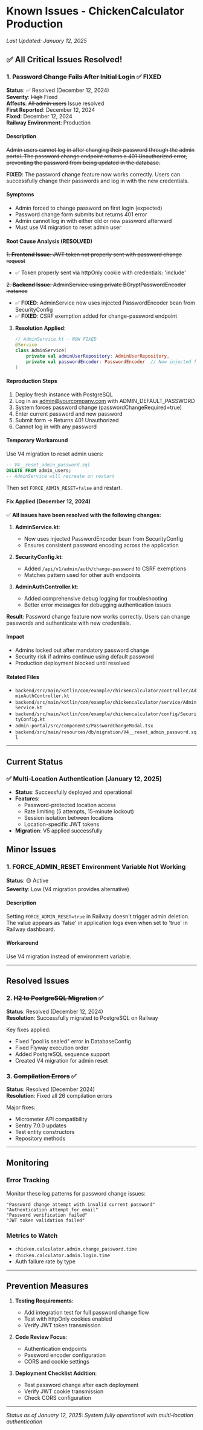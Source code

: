 # Known Issues - ChickenCalculator Production

*Last Updated: January 12, 2025*

## ✅ All Critical Issues Resolved!

### 1. ~~Password Change Fails After Initial Login~~ ✅ FIXED

**Status**: ✅ Resolved (December 12, 2024)  
**Severity**: ~~High~~ Fixed  
**Affects**: ~~All admin users~~ Issue resolved  
**First Reported**: December 12, 2024  
**Fixed**: December 12, 2024  
**Railway Environment**: Production

#### Description
~~Admin users cannot log in after changing their password through the admin portal. The password change endpoint returns a 401 Unauthorized error, preventing the password from being updated in the database.~~

**FIXED**: The password change feature now works correctly. Users can successfully change their passwords and log in with the new credentials.

#### Symptoms
- Admin forced to change password on first login (expected)
- Password change form submits but returns 401 error
- Admin cannot log in with either old or new password afterward
- Must use V4 migration to reset admin user

#### Root Cause Analysis (RESOLVED)

~~1. **Frontend Issue**: JWT token not properly sent with password change request~~
   - ✅ Token properly sent via httpOnly cookie with credentials: 'include'

~~2. **Backend Issue**: AdminService using private BCryptPasswordEncoder instance~~
   - ✅ **FIXED**: AdminService now uses injected PasswordEncoder bean from SecurityConfig
   - ✅ **FIXED**: CSRF exemption added for change-password endpoint

3. **Resolution Applied**:
   ```kotlin
   // AdminService.kt - NOW FIXED
   @Service
   class AdminService(
       private val adminUserRepository: AdminUserRepository,
       private val passwordEncoder: PasswordEncoder  // Now injected from SecurityConfig
   )
   ```

#### Reproduction Steps
1. Deploy fresh instance with PostgreSQL
2. Log in as admin@yourcompany.com with ADMIN_DEFAULT_PASSWORD
3. System forces password change (passwordChangeRequired=true)
4. Enter current password and new password
5. Submit form → Returns 401 Unauthorized
6. Cannot log in with any password

#### Temporary Workaround
Use V4 migration to reset admin users:
```sql
-- V4__reset_admin_password.sql
DELETE FROM admin_users;
-- AdminService will recreate on restart
```

Then set `FORCE_ADMIN_RESET=false` and restart.

#### Fix Applied (December 12, 2024)

✅ **All issues have been resolved with the following changes:**

1. **AdminService.kt**: 
   - Now uses injected PasswordEncoder bean from SecurityConfig
   - Ensures consistent password encoding across the application

2. **SecurityConfig.kt**:
   - Added `/api/v1/admin/auth/change-password` to CSRF exemptions
   - Matches pattern used for other auth endpoints

3. **AdminAuthController.kt**:
   - Added comprehensive debug logging for troubleshooting
   - Better error messages for debugging authentication issues

**Result**: Password change feature now works correctly. Users can change passwords and authenticate with new credentials.

#### Impact
- Admins locked out after mandatory password change
- Security risk if admins continue using default password
- Production deployment blocked until resolved

#### Related Files
- `backend/src/main/kotlin/com/example/chickencalculator/controller/AdminAuthController.kt`
- `backend/src/main/kotlin/com/example/chickencalculator/service/AdminService.kt`
- `backend/src/main/kotlin/com/example/chickencalculator/config/SecurityConfig.kt`
- `admin-portal/src/components/PasswordChangeModal.tsx`
- `backend/src/main/resources/db/migration/V4__reset_admin_password.sql`

---

## Current Status

### ✅ Multi-Location Authentication (January 12, 2025)
- **Status**: Successfully deployed and operational
- **Features**: 
  - Password-protected location access
  - Rate limiting (5 attempts, 15-minute lockout)
  - Session isolation between locations
  - Location-specific JWT tokens
- **Migration**: V5 applied successfully

## Minor Issues

### 1. FORCE_ADMIN_RESET Environment Variable Not Working

**Status**: 🟡 Active  
**Severity**: Low (V4 migration provides alternative)

#### Description
Setting `FORCE_ADMIN_RESET=true` in Railway doesn't trigger admin deletion. The value appears as 'false' in application logs even when set to 'true' in Railway dashboard.

#### Workaround
Use V4 migration instead of environment variable.

---

## Resolved Issues

### 2. ~~H2 to PostgreSQL Migration~~ ✅

**Status**: Resolved (December 12, 2024)  
**Resolution**: Successfully migrated to PostgreSQL on Railway

Key fixes applied:
- Fixed "pool is sealed" error in DatabaseConfig
- Fixed Flyway execution order
- Added PostgreSQL sequence support
- Created V4 migration for admin reset

### 3. ~~Compilation Errors~~ ✅

**Status**: Resolved (December 2024)  
**Resolution**: Fixed all 26 compilation errors

Major fixes:
- Micrometer API compatibility
- Sentry 7.0.0 updates
- Test entity constructors
- Repository methods

---

## Monitoring

### Error Tracking
Monitor these log patterns for password change issues:
```
"Password change attempt with invalid current password"
"Authentication attempt for email"
"Password verification failed"
"JWT token validation failed"
```

### Metrics to Watch
- `chicken.calculator.admin.change_password.time`
- `chicken.calculator.admin.login.time`
- Auth failure rate by type

---

## Prevention Measures

1. **Testing Requirements**:
   - Add integration test for full password change flow
   - Test with httpOnly cookies enabled
   - Verify JWT token transmission

2. **Code Review Focus**:
   - Authentication endpoints
   - Password encoder configuration
   - CORS and cookie settings

3. **Deployment Checklist Addition**:
   - Test password change after each deployment
   - Verify JWT cookie transmission
   - Check CORS configuration

---

*Status as of January 12, 2025: System fully operational with multi-location authentication*
